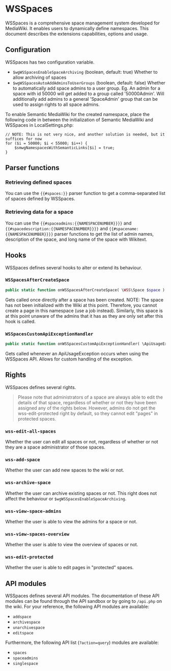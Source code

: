 # WSSpaces

WSSpaces is a comprehensive space management system developed for MediaWiki. It enables
users to dynamically define namespaces. This document describes the extensions capabilities,
options and usage.

## Configuration

WSSpaces has two configuration variable.

* `$wgWSSpacesEnableSpaceArchiving` (boolean, default: true) Whether to allow archiving of spaces
* `$wgWSSpacesAutoAddAdminsToUserGroups` (boolean, default: false) Whether to automatically add space admins to a user group. Eg. An admin for a space with id 50000 will get added to a group called '50000Admin'. Will additionally add admins to a general 'SpaceAdmin' group that can be used to assign rights to all space admins.

To enable Semantic MediaWiki for the created namespace, place the following code in between the initialization of Semantic MediaWiki and WSSpaces in LocalSettings.php:

```
// NOTE: This is not very nice, and another solution is needed, but it suffices for now
for ($i = 50000; $i < 55000; $i++) {
	$smwgNamespacesWithSemanticLinks[$i] = true;
}
```

## Parser functions

### Retrieving defined spaces

You can use the `{{#spaces:}}` parser function to get a comma-separated list of spaces defined by WSSpaces.

### Retrieving data for a space

You can use the `{{#spaceadmins:{{NAMESPACENUMBER}}}}` and `{{#spacedescription:{{NAMESPACENUMBER}}}}` and `{{#spacename:{{NAMESPACENUMBER}}}}` parser functions to get the list of admin names, description of the space, and long name of the space with Wikitext.

## Hooks

WSSpaces defines several hooks to alter or extend its behaviour.

### `WSSpacesAfterCreateSpace`

```php
public static function onWSSpacesAfterCreateSpace( \WSS\Space $space ) {}
```

Gets called once directly after a space has been created. NOTE: The space has not been initialized with the Wiki at this point. Therefore, you cannot create a page in this namespace (use a job instead). Similarly, this space is at this point unaware of the admins that it has as they are only set after this hook is called.

### `WSSpacesCustomApiExceptionHandler`

```php
public static function onWSSpacesCustomApiExceptionHandler( \ApiUsageException $exception ) {}
```

Gets called whenever an ApiUsageException occurs when using the WSSpaces API. Allows for custom handling
of the exception.

## Rights

WSSpaces defines several rights.

> Please note that administrators of a space are always able to edit the details of that
> space, regardless of whether or not they have been assigned any of the rights below.
> However, admins do not get the wss-edit-protected right by default, so they cannot edit "pages" in protected spaces.

### `wss-edit-all-spaces`

Whether the user can edit all spaces or not, regardless of whether or not they are a space administrator of those
spaces.

### `wss-add-space`

Whether the user can add new spaces to the wiki or not.

### `wss-archive-space`

Whether the user can archive existing spaces or not. This right does not affect the behaviour or
`$wgWSSpacesEnableSpaceArchiving`.

### `wss-view-space-admins`

Whether the user is able to view the admins for a space or not.

### `wss-view-spaces-overview`

Whether the user is able to view the overview of spaces or not.

### `wss-edit-protected`

Whether the user is able to edit pages in "protected" spaces.

## API modules

WSSpaces defines several API modules. The documentation of these API modules can be found through
the API sandbox or by going to `/api.php` on the wiki. For your reference, the following API modules are
available:

* `addspace`
* `archivespace`
* `unarchivespace`
* `editspace`

Furthermore, the following API list (`?action=query`) modules are available:

* `spaces`
* `spaceadmins`
* `singlespace`
